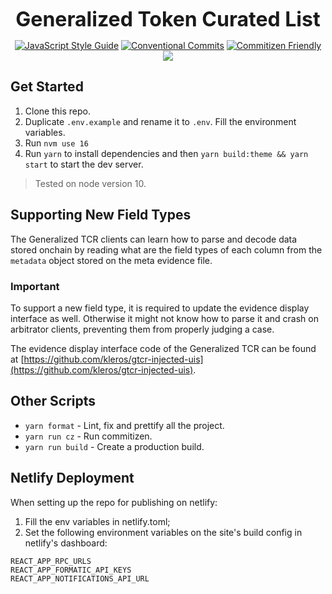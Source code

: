 <p align="center">
  <b style="font-size: 32px;">Generalized Token Curated List</b>
</p>

<p align="center">
  <a href="https://standardjs.com"><img src="https://img.shields.io/badge/code_style-standard-brightgreen.svg" alt="JavaScript Style Guide"></a>
  <a href="https://conventionalcommits.org"><img src="https://img.shields.io/badge/Conventional%20Commits-1.0.0-yellow.svg" alt="Conventional Commits"></a>
  <a href="http://commitizen.github.io/cz-cli/"><img src="https://img.shields.io/badge/commitizen-friendly-brightgreen.svg" alt="Commitizen Friendly"></a>
  <a href="https://app.netlify.com/sites/gtcr-dev/deploys"><img src="https://api.netlify.com/api/v1/badges/ff0eb1e7-e70c-4319-9e5c-f8532b053900/deploy-status"></a>
</p>

## Get Started

1.  Clone this repo.
2.  Duplicate `.env.example` and rename it to `.env`. Fill the environment variables.
3.  Run `nvm use 16`
4.  Run `yarn` to install dependencies and then `yarn build:theme && yarn start` to start the dev server.

> Tested on node version 10.

## Supporting New Field Types

The Generalized TCR clients can learn how to parse and decode data stored onchain by reading what are the field types of each column from the `metadata` object stored on the meta evidence file.

### Important

To support a new field type, it is required to update the evidence display interface as well. Otherwise it might not know how to parse it and crash on arbitrator clients, preventing them from properly judging a case.

The evidence display interface code of the Generalized TCR can be found at [https://github.com/kleros/gtcr-injected-uis](https://github.com/kleros/gtcr-injected-uis).

## Other Scripts

- `yarn format` - Lint, fix and prettify all the project.
- `yarn run cz` - Run commitizen.
- `yarn run build` - Create a production build.

## Netlify Deployment

When setting up the repo for publishing on netlify:
1. Fill the env variables in netlify.toml;
2. Set the following environment variables on the site's build config in netlify's dashboard:
```
REACT_APP_RPC_URLS
REACT_APP_FORMATIC_API_KEYS
REACT_APP_NOTIFICATIONS_API_URL
```